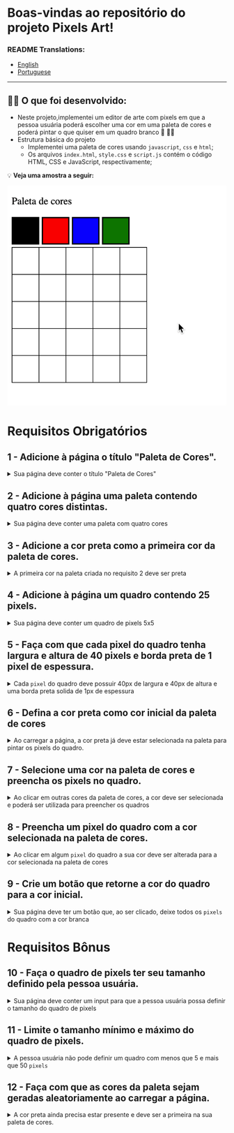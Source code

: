 # Boas-vindas ao repositório do projeto Pixels Art!

### README Translations:
* [English](/README.en.md)
* [Portuguese](/README.md)

---

## 👨‍💻 O que foi desenvolvido:

  - Neste projeto,implementei um editor de arte com pixels em que a pessoa usuária poderá escolher uma cor em uma paleta de cores e poderá pintar o que quiser em um quadro branco 🎨 🧑‍🎨
  - Estrutura básica do projeto
    - Implementei uma paleta de cores usando `javascript`, `css` e `html`;
    - Os arquivos `index.html`, `style.css` e `script.js` contém o código HTML, CSS e JavaScript, respectivamente;

:bulb: **Veja uma amostra a seguir:**

  ![project sample](./sample.gif)

# Requisitos Obrigatórios

## 1 - Adicione à página o título "Paleta de Cores".

<details>
  <summary>Sua página deve conter o título "Paleta de Cores"</summary><br />

- O título deverá ficar dentro de uma tag `h1` com o `id` denominado `title`;

- O texto do título deve ser **exatamente** "Paleta de Cores".

**O que será verificado**

- Verifica se contém um elemento `h1`;
- Verifica se está com id  `title`;
- Verifica se existe o título `Paleta de Cores`.

</details>

## 2 - Adicione à página uma paleta contendo quatro cores distintas.

<details>
  <summary>Sua página deve conter uma paleta com quatro cores</summary>

- A paleta de cores deve ser um elemento com `id` denominado `color-palette`, e cada cor individual contida na paleta de cores deve possuir a `classe` chamada `color`;

- A cor de fundo de cada elemento da paleta deverá ser a cor que o elemento representa. **A única cor não permitida na paleta é a cor branca**;

- Cada elemento da paleta de cores deverá ter uma borda preta, sólida e com 1 pixel de largura;

- A paleta de cores deverá listar todas as cores disponíveis para utilização lado a lado, e deverá ser posicionada abaixo do título `Paleta de Cores`;

- A paleta de cores não deve conter cores repetidas.

**O que será verificado**

- A paleta de cores deve ser um elemento com `id` denominado `color-palette`;

- Cada cor individual da paleta de cores possui a `classe` chamada `color`;

- A cor de fundo de cada elemento da paleta é a cor que o elemento representa :warning: **A única cor não permitida na paleta é a cor branca** :warning:;

- Verifica se cada elemento da paleta de cores tem uma borda preta, sólida e com 1 pixel de largura;

- A paleta lista todas as cores disponíveis para utilização, lado a lado;

- A paleta de cores está posicionada abaixo do título `Paleta de Cores`;

- A paleta de cores não contém cores repetidas.

</details>

## 3 - Adicione a cor **preta** como a primeira cor da paleta de cores.

<details>
  <summary>A primeira cor na paleta criada no requisito 2 deve ser preta </summary><br />

**O que será verificado**

- Verifica se a primeira cor da paleta  tem `background-color ` preto;

- As demais cores podem ser escolhidas livremente.

</details>

## 4 - Adicione à página um quadro contendo 25 pixels.

<details>
  <summary>Sua página deve conter um quadro de pixels 5x5</summary>

- O quadro de "pixels" deve ter 5 elementos de largura e 5 elementos de comprimento;

- O quadro de "pixels" deve possuir o `id` denominado `pixel-board`, ao passo que cada "pixel" individual dentro do quadro deve possuir a `classe` denominada `pixel`;

-  Ao abrir a página, a cor inicial dos "pixels" que compõem o quadro de pixels deve ser branca;

-  O quadro de "pixels" deve aparecer abaixo da paleta de cores.

**O que será verificado**

- O quadro de "pixels" possui o `id` denominado `pixel-board`;

- Cada pixel individual dentro do quadro possui a `classe` denominada `pixel`;

- A cor inicial dos "pixels" dentro do quadro, ao abrir a página, é branca;

- O quadro de "pixels" aparece abaixo da paleta de cores.

</details>


## 5 - Faça com que cada pixel do quadro tenha largura e altura de 40 pixels e borda preta de 1 pixel de espessura.

<details>
  <summary>Cada <code>pixel</code> do quadro deve possuir 40px de largura e 40px de altura e uma borda preta solida de 1px de espessura</summary><br />

**O que será verificado**

- O quadro de "pixels" tem altura e comprimento de 5 elementos;

- Verifica se 40 pixels de altura e 40 pixels de largura é o tamanho total do elemento, incluindo seu conteúdo e excluindo a borda preta, que deve ser criada à parte.

</details>

## 6 - Defina a cor preta como cor inicial da paleta de cores

<details>
  <summary>Ao carregar a página, a cor preta já deve estar selecionada na paleta para pintar os pixels do quadro.</summary>

- O elemento da cor preta deve possuir inicialmente a classe `selected`;

- O elemento que deverá receber a classe `selected` deve ser um dos elementos que possuem a classe `color`, como especificado no **requisito 2**.

**O que será verificado**

- O elemento da cor preta possui, inicialmente, a classe `selected`;

- Nenhuma outra cor da paleta tem a classe `selected` ao carregar a página.

</details>

## 7 - Selecione uma cor na paleta de cores e preencha os pixels no quadro.

<details>
  <summary>Ao clicar em outras cores da paleta de cores, a cor deve ser selecionada e poderá ser utilizada para preencher os quadros</summary>

- A `classe` `selected` deve ser adicionada à cor selecionada na paleta, ao mesmo tempo em que é removida da cor anteriormente selecionada;

- Somente uma das cores da paleta deve ter a classe `selected` de cada vez;

- Os elementos que deverão receber a `classe` `selected` devem ser os mesmos elementos que possuem a classe `color`, como especificado no **requisito 2**.

**O que será verificado**

- Verifica se somente uma cor da paleta de cores tem a classe `selected` de cada vez;

- Verifica se os pixels dentro do quadro não têm a classe `selected` quando são clicados.

</details>

## 8 - Preencha um pixel do quadro com a cor selecionada na paleta de cores.

<details>
  <summary>Ao clicar em algum <code>pixel</code>  do quadro a sua cor deve ser alterada para a cor selecionada na paleta de cores</summary><br />

**O que será verificado**

- Ao carregar a página deve ser possível pintar os pixels do quadro de preto;

- Após selecionar outra cor na paleta de cores, é possível pintar os pixels do quadro com essa cor;

- Somente o pixel que foi clicado foi preenchido com a cor selecionada, sem influenciar na cor dos demais pixels.

</details>

## 9 - Crie um botão que retorne a cor do quadro para a cor inicial.

<details>
  <summary>Sua página deve ter um botão que, ao ser clicado, deixe todos os <code>pixels</code> do quadro com a cor branca</summary><br />

**O que será verificado**

- O botão tem o `id` denominado `clear-board`;

- O botão está posicionado entre a paleta de cores e o quadro de pixels;

- O texto do botão é `Limpar`;

- Ao clicar no botão, o quadro de pixels é totalmente preenchido de branco.

</details>

# Requisitos Bônus

## 10 - Faça o quadro de pixels ter seu tamanho definido pela pessoa usuária.

<details>
  <summary>Sua página deve conter um input para que a pessoa usuária possa definir o tamanho do quadro de pixels</summary>

- Crie um input e um botão que permitam definir um quadro de pixels com tamanho entre 5 e 50. Ao clicar no botão, deve ser gerado um quadro de **N** pixels de largura e **N** pixels de altura, em que **N** é o número inserido no input. Ou seja, se o valor passado para o input for igual a 7, ao clicar no botão, será gerado um quadro de 49 pixels (7 pixels de largura x 7 pixels de altura);


- O input deve ter o `id` denominado `board-size` e o botão deve ter o `id` denominado `generate-board`;

- O input só deve aceitar número maiores que zero. Essa restrição **deve** ser feita usando os atributos do elemento `input`;

- O botão deve conter o texto "VQV";

- O input deve estar posicionado entre a paleta de cores e o quadro de pixels;

- O botão deve estar posicionado ao lado do input;

- Se nenhum valor for colocado no input ao clicar no botão, mostre um `alert` com o texto: "Board inválido!";

- O novo quadro deve ter todos os pixels preenchidos com a cor branca.

**O que será verificado**

- Existe um input com o id `board-size`;

- Existe um botão com o id `generate-board`;

- O input só aceita número maiores que zero. Essa restrição deve ser feita usando os atributos do elemento `input`;

- O botão contém o texto `VQV`;

- O input está posicionado entre a paleta de cores e o quadro de pixels;

- O botão está posicionado ao lado direito do input;

- Caso nenhum valor for colocado no input ao clicar no botão, um `alert` é exibido com o texto: `Board inválido!`;

- Ao clicar no botão com um valor preenchido, o tamanho do board muda;

- O novo quadro tem todos os pixels preenchidos com a cor branca.

</details>

## 11 - Limite o tamanho mínimo e máximo do quadro de pixels.

<details>
  <summary>A pessoa usuária não pode definir um quadro com menos que 5 e mais que 50 <code>pixels</code></summary>

- Caso o valor digitado no input `board-size` esteja fora do intervalo de 5 a 50, faça:

1. Se o valor de `board-size` for menor que 5, considere 5 `pixels` como padrão;

2. Se o valor de `board-size`  for maior que 50, considere 50 `pixels` como padrão.

**O que será verificado**

- A altura máxima do board é 50;

- A altura do board é 5 pixels quando um valor menor que 5 é colocado no input;

- A altura do board é 50 pixels quando um valor maior que 50 é colocado no input.

</details>

## 12 - Faça com que as cores da paleta sejam geradas aleatoriamente ao carregar a página.

<details>
  <summary>A cor preta ainda precisa estar presente e deve ser a primeira na sua paleta de cores.</summary><br />

**O que será verificado**

- As cores geradas na paleta são diferentes a cada carregamento da página;

- A cor preta ainda está presente e é a primeira na sua paleta de cores.

</details>
